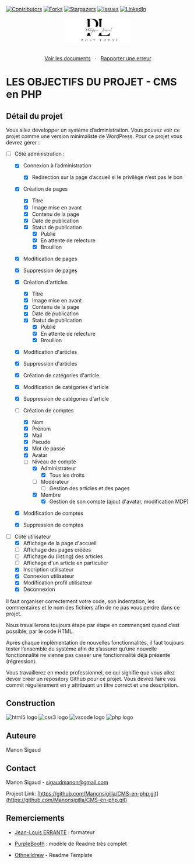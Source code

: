 [![Contributors][contributors-shield]][contributors-url]
[![Forks][forks-shield]][forks-url]
[![Stargazers][stars-shield]][stars-url]
[![Issues][issues-shield]][issues-url]
[![LinkedIn][linkedin-shield]][linkedin-url]

<div align="center">
  <a href="https://Manonsigilla.github.io/CMS-en-PHP/">
    <img src="uploads/logo.png" alt="Logo" width="180">
  </a>
</div>

<p align="center">
    <br>
    <a href="https://github.com/Manonsigilla/CMS-en-php">Voir les documents</a>
    &nbsp;
    ·
    &nbsp;
    <a href="https://github.com/Manonsigilla/CMS-en-php/issues">Rapporter une erreur</a>
</p>

# LES OBJECTIFS DU PROJET - CMS en PHP

## Détail du projet

Vous allez développer un système d’administration. Vous pouvez voir ce projet comme une version minimaliste de WordPress. Pour ce projet vous devrez gérer :

* [ ] Côté administration :
    * [x] Connexion à l’administration
        * [x] Redirection sur la page d’accueil si le privilège n’est pas le bon

    * [x] Création de pages
        * [x] Titre
        * [x] Image mise en avant
        * [x] Contenu de la page
        * [x] Date de publication
        * [x] Statut de publication
            * [x] Publié
            * [x] En attente de relecture
            * [x] Brouillon
    * [x] Modification de pages
    * [x] Suppression de pages

    * [x] Création d'articles
        * [x] Titre
        * [x] Image mise en avant
        * [x] Contenu de la page
        * [x] Date de publication
        * [x] Statut de publication
            * [x] Publié
            * [x] En attente de relecture
            * [x] Brouillon
    * [x] Modification d'articles
    * [x] Suppression d'articles
    * [x] Création de catégories d'article
    * [x] Modification de catégories d'article
    * [x] Suppression de catégories d'article

    * [ ] Création de comptes
        * [x] Nom
        * [x] Prénom
        * [x] Mail
        * [x] Pseudo
        * [x] Mot de passe
        * [x] Avatar
        * [ ] Niveau de compte
            * [x] Administrateur
                * [x] Tous les droits
            * [ ] Modérateur
                * [ ] Gestion des articles et des pages
            * [x] Membre
                * [x] Gestion de son compte (ajout d'avatar, modification MDP)
    * [x] Modification de comptes
    * [x] Suppression de comptes

* [ ] Côté utilisateur
    * [x] Affichage de la page d'accueil
    * [ ] Affichage des pages créées
    * [ ] Affichage du (listing) des articles
    * [ ] Affichage d'un article en particulier
    * [x] Inscription utilisateur
    * [x] Connexion utilisateur
    * [x] Modification profil utilisateur
    * [x] Déconnexion

Il faut organiser correctement votre code, son indentation, les commentaires et le nom des fichiers afin de ne pas vous perdre dans ce projet.

Nous travaillerons toujours étape par étape en commençant quand c’est possible, par le code HTML.

Après chaque implémentation de nouvelles fonctionnalités, il faut toujours tester l’ensemble du système afin de s’assurer qu’une nouvelle fonctionnalité ne vienne pas casser une fonctionnalité déjà présente (régression).

Vous travaillerez en mode professionnel, ce qui signifie que vous allez devoir créer un repository Github pour ce projet. Vous devrez faire vos commit régulièrement en y attribuant un titre correct et une description.

## Construction

<img src="https://cdn.jsdelivr.net/gh/devicons/devicon/icons/html5/html5-original.svg" height="30" alt="html5 logo"  /> 
<img src="https://cdn.jsdelivr.net/gh/devicons/devicon/icons/css3/css3-original.svg" height="30" alt="css3 logo"  />
<img src="https://cdn.jsdelivr.net/gh/devicons/devicon/icons/vscode/vscode-original.svg" height="30" alt="vscode logo"  />
<img src="https://cdn.jsdelivr.net/gh/devicons/devicon/icons/php/php-original.svg" height="30" alt="php logo"  />

## Auteure

Manon Sigaud

## Contact

Manon Sigaud - sigaudmanon@gmail.com

Project Link: [https://github.com/Manonsigilla/CMS-en-php.git](https://github.com/Manonsigilla/CMS-en-php.git)

## Remerciements

* [Jean-Louis ERRANTE](https://www.errantecreation.com/) : formateur

* [PurpleBooth](https://github.com/PurpleBooth/a-good-readme-template) : modèle de Readme très complet
* [Othneildrew](https://github.com/othneildrew/Best-README-Template/blob/master/README.md) - Readme Template

<!-- MARKDOWN LINKS & IMAGES -->
<!-- https://www.markdownguide.org/basic-syntax/#reference-style-links -->
[contributors-shield]: https://img.shields.io/github/contributors/Manonsigilla/CMS-en-php.svg?style=for-the-badge
[contributors-url]: https://github.com/Manonsigilla/CMS-en-php/graphs/contributors
[forks-shield]: https://img.shields.io/github/forks/Manonsigilla/CMS-en-php.svg?style=for-the-badge
[forks-url]: https://github.com/Manonsigilla/CMS-en-php/forks
[stars-shield]: https://img.shields.io/github/stars/Manonsigilla/CMS-en-php.svg?style=for-the-badge
[stars-url]: https://github.com/Manonsigilla/CMS-en-php/stargazers
[issues-shield]: https://img.shields.io/github/issues/Manonsigilla/CMS-en-php.svg?style=for-the-badge
[issues-url]: https://github.com/Manonsigilla/CMS-en-php/issues

[linkedin-shield]: https://img.shields.io/badge/-LinkedIn-black.svg?style=for-the-badge&logo=linkedin&colorB=555
[linkedin-url]: https://www.linkedin.com/in/manon-sigaud-704a4990/
